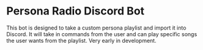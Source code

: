 # Persona Radio Discord Bot
This bot is designed to take a custom persona playlist and import it into Discord. It will take in commands from the user and can play specific songs the user wants from the playlist. Very early in development.
